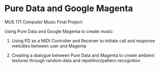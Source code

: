 # Pure Data and Google Magenta

MUS 171 Computer Music Final Project:

Using Pure Data and Google Magenta to create music:

1. Using PD as a MIDI Controller and Receiver to initiate call and response melodies between user and Magenta 

2. Creating a dialogue between Pure Data and Magenta to create ambient textures through random data and repetition/pattern recognition

